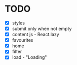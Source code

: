 # TODO

- [x] styles
- [x] submit only when not empty
- [x] content js - React.lazy
- [x] favourites
- [x] home
- [x] filter
- [x] load - "Loading"
